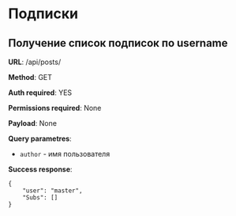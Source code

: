 # Подписки 

## Получение список подписок по username

**URL**: /api/posts/

**Method**: GET

**Auth required**: YES

**Permissions required**: None

**Payload**: None

**Query parametres**:
- `author` - имя пользователя

**Success response**:
```
{
    "user": "master",
    "Subs": []
}
```